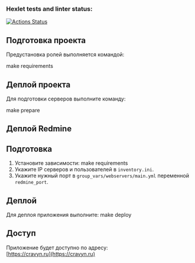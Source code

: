### Hexlet tests and linter status:
[![Actions Status](https://github.com/Cravyn/devops-for-programmers-project-76/actions/workflows/hexlet-check.yml/badge.svg)](https://github.com/Cravyn/devops-for-programmers-project-76/actions)

## Подготовка проекта

Предустановка ролей выполняется командой:

make requirements


## Деплой проекта

Для подготовки серверов выполните команду:

make prepare

## Деплой Redmine

## Подготовка
1. Установите зависимости:
make requirements
2. Укажите IP серверов и пользователей в `inventory.ini`.
3. Укажите нужный порт в `group_vars/webservers/main.yml` переменной `redmine_port`.

## Деплой
Для деплоя приложения выполните:
make deploy

## Доступ
Приложение будет доступно по адресу:  
[https://cravyn.ru](https://cravyn.ru)
